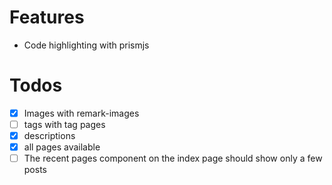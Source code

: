 # Features
- Code highlighting with prismjs

# Todos
- [x] Images with remark-images
- [ ] tags with tag pages
- [x] descriptions
- [x] all pages available
- [ ] The recent pages component on the index page should show only a few posts